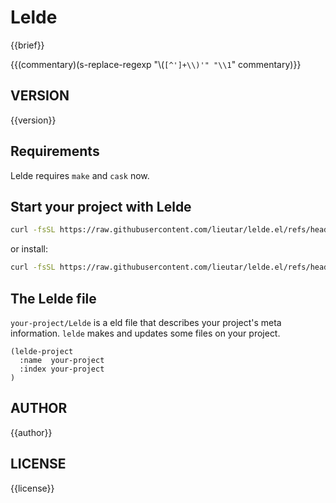 # Lelde

{{brief}}

{{(commentary)(s-replace-regexp "\\(`[^']+\\)'" "\\1`" commentary)}}

## VERSION

{{version}}

## Requirements

Lelde requires `make` and `cask` now.


## Start your project with Lelde

``` bash
curl -fsSL https://raw.githubusercontent.com/lieutar/lelde.el/refs/heads/main/init.sh | bash

```

or install:

``` bash
curl -fsSL https://raw.githubusercontent.com/lieutar/lelde.el/refs/heads/main/init.sh > ~/bin/lelde-init

```

## The Lelde file

`your-project/Lelde` is a eld file that describes your project's meta information.
`lelde` makes and updates some files on your project.

``` emacs-lisp
(lelde-project
  :name  your-project
  :index your-project
)
```


## AUTHOR

{{author}}

## LICENSE

{{license}}
